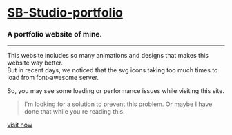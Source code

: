 # [SB-Studio-portfolio](https://sbstudio.netlify.app)
### A portfolio website of mine.

---

This website includes so many animations and designs that makes this website way better.  
But in recent days, we noticed that the svg icons taking too much times to load from font-awesome server.  

So, you may see some loading or performance issues while visiting this site.

> I'm looking for a solution to prevent this problem. Or maybe I have done that while you're reading this.

[visit now](https://sbstudio.netlify.app)

